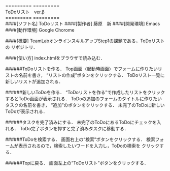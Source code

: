 ========= =========  
ToDoリスト　ver.β  
========= =========  
####[ソフト名]
ToDoリスト
####[製作者]
藤原　新
####[開発環境]
Emacs
####[動作環境]
Google Chorome

####[概要]
TeamLabオンラインスキルアップStep1の課題である，ToDoリストの
リポジトリ．

####[使い方]
index.htmlをブラウザで読み込む．

######ToDoリストを作る．
Top画面（起動時画面）でフォームに作りたいリストの名前を書き，
“リストの作成”ボタンをクリックする．
ToDoリスト一覧に新しいリストが追加される．

######新しいToDoを作る．
“ToDoリストを作る”で作成したリストをクリックするとToDo画面が表示される．
ToDoの追加のフォームのタイトルに作りたいタスクの名前を書き，
“追加”のボタンをクリックする．
未完了のToDoに新しいToDoが表示される．

######タスクを完了済みにする．
未完了のToDoにあるToDoにチェックを入れる．
ToDo完了ボタンを押すと完了済みタスクに移動する．

######ToDoを検索する．
画面右上の“検索”ボタンをクリックする．
検索フォームが表示されるので，検索したいワードを入力し，ToDoの検索を
クリックする．

######Topに戻る．
画面左上の“ToDoリスト”ボタンをクリックする．

